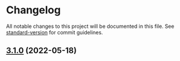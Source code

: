 # Changelog

All notable changes to this project will be documented in this file. See [standard-version](https://github.com/conventional-changelog/standard-version) for commit guidelines.

## [3.1.0](https://github.com/forcedotcom/sfdx-scanner/compare/v2.9.2...v3.1.0) (2022-05-18)
